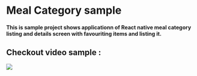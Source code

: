 # Meal Category sample

#### This is sample project shows applicationn of React native meal category listing and details screen with favouriting items and listing it.


## Checkout  video sample :


![](https://github.com/maulik22995/MealCategoryProject/blob/master/sample/sample1.gif)
